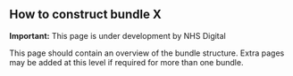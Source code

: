 ## How to construct bundle X
  <div markdown="span" class="alert alert-warning" role="alert"><i class="fa fa-warning"></i><b> Important:</b> This page is under development by NHS Digital</div>

This page should contain an overview of the bundle structure. Extra pages may be added at this level if required for more than one bundle.


